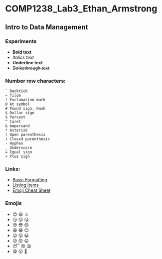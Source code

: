 # COMP1238_Lab3_Ethan_Armstrong
## Intro to Data Management                                                                                                                                                                                                                                                             

### Experiments

+ **Bold text**
+ *Italics text*
+ __Underline text__
+ ~~Strikethrough text~~

### Number row characters:
```
` Backtick
~ Tilde
! Exclamation mark
@ At symbol
# Pound sign, Hash
$ Dollar sign
% Percent
^ Caret
& Ampersand
* Asterisk
( Open parenthesis
) Closed parenthesis
- Hyphen
_ Underscore
= Equal sign
+ Plus sign
```

### Links:

- [Basic Formatting](https://docs.github.com/en/get-started/writing-on-github/getting-started-with-writing-and-formatting-on-github/basic-writing-and-formatting-syntax#links)
- [Listing Items](https://gist.github.com/grahamperrin/9e382d743731d03e275ae0f46aea9649#using-bullet-points-effectively)
- [Emoji Cheat Sheet](https://github.com/ikatyang/emoji-cheat-sheet/blob/master/README.md)

### Emojis

* :blush: :smiley: :relaxed:
* :smirk: :heart_eyes: :kissing_heart:
* :kissing_closed_eyes: :flushed: :relieved:
* :satisfied: :grin: :wink:
* :stuck_out_tongue_winking_eye: :stuck_out_tongue_closed_eyes: :grinning:
* :kissing:	:kissing_smiling_eyes: :stuck_out_tongue:
* :sleeping: :worried: :frowning:
* :anguished: :open_mouth: :grimacing:
